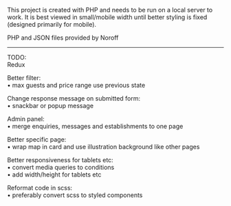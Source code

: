 This project is created with PHP and needs to be run on a local server to work. It is best viewed in small/mobile width until better styling is fixed (designed primarily for mobile).

PHP and JSON files provided by Noroff

---

TODO:<br>
Redux

Better filter:<br>
• max guests and price range use previous state

Change response message on submitted form:<br>
• snackbar or popup message

Admin panel:<br>
• merge enquiries, messages and establishments to one page

Better specific page:<br>
• wrap map in card and use illustration background like other pages

Better responsiveness for tablets etc:<br>
• convert media queries to conditions<br>
• add width/height for tablets etc

Reformat code in scss:<br>
• preferably convert scss to styled components
